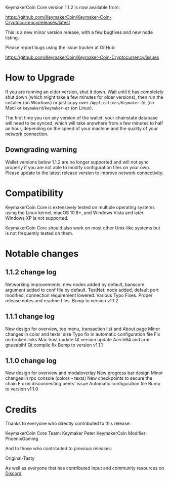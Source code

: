 KeymakerCoin Core version 1.1.2 is now available from:

  <https://github.com/KeymakerCoin/Keymaker-Coin-Cryptocurrency/releases/latest>

This is a new minor version release, with a few bugfixes and new node listing.

Please report bugs using the issue tracker at GitHub:

  <https://github.com/KeymakerCoin/Keymaker-Coin-Cryptocurrency/issues>

How to Upgrade
==============

If you are running an older version, shut it down. Wait until it has completely
shut down (which might take a few minutes for older versions), then run the
installer (on Windows) or just copy over `/Applications/Keymaker-Qt` (on Mac)
or `keymakerd`/`keymaker-qt` (on Linux).

The first time you run any version of the wallet, your chainstate database will 
need to be synced, which will take anywhere from a few minutes to half an hour, 
depending on the speed of your machine and the quality of your network connection.

Downgrading warning
-------------------

Wallet versions below 1.1.2 are no longer supported and will not sync properly if you 
are not able to modify configuration files on your own. Please update to the latest 
release version to improve network connectivity.

Compatibility
==============

KeymakerCoin Core is extensively tested on multiple operating systems using
the Linux kernel, macOS 10.8+, and Windows Vista and later. Windows XP is not supported.

KeymakerCoin Core should also work on most other Unix-like systems but is not
frequently tested on them.

Notable changes
===============

1.1.2 change log
------------------

Networking improvements: new nodes added by default, banscore argument added to conf file by default.
TestNet: node added, default port modified, connection requirement lowered.
Various Typo Fixes.
Proper release notes and readme files.
Bump to version v1.1.2

1.1.1 change log
------------------

New design for overview, top menu, transaction list and About page
Minor changes in color and texts' size
Typo fix in automatic configuration file
Fix on broken links
Mac host update
Qt version update
Aarch64 and arm-gnueabihf Qt compile fix
Bump to version v1.1.1

1.1.0 change log
------------------

New design for overview and modaloverlay
New progress bar design
Minor changes in rpc console (colors - texts)
New checkpoints to secure the chain
Fix on disconnecting peers' issue
Automatic configuration file
Bump to version v1.1.0

Credits
=======

Thanks to everyone who directly contributed to this release:

KeymakerCoin Core Team: Keymaker Peter
KeymakerCoin Modifier: PhoenixGaming

And to those who contributed to previous releases:

Original-Tasty

As well as everyone that has contributed input and community resources on [Discord](https://discord.gg/kGBcBy5dFG).
